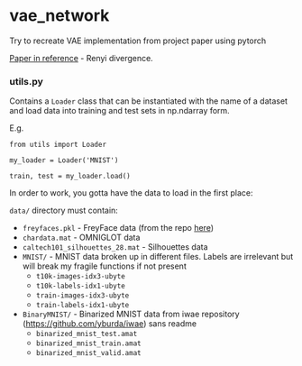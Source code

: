 # vae_network
Try to recreate VAE implementation from project paper using pytorch

[Paper in reference](https://arxiv.org/pdf/1602.02311.pdf) - Renyi divergence.

### utils.py

Contains a `Loader` class that can be instantiated with the name of a dataset and load data into training and test sets in np.ndarray form.

E.g. 
```
from utils import Loader

my_loader = Loader('MNIST')

train, test = my_loader.load()
```
In order to work, you gotta have the data to load in the first place:

`data/` directory must contain:
  - `freyfaces.pkl`  - FreyFace data (from the repo [here](https://github.com/y0ast/Variational-Autoencoder/blob/master/freyfaces.pkl))
  - `chardata.mat` - OMNIGLOT data
  - `caltech101_silhouettes_28.mat` - Silhouettes data
  - `MNIST/` - MNIST data broken up in different files. Labels are irrelevant but will break my fragile functions if not present
    - `t10k-images-idx3-ubyte`
    - `t10k-labels-idx1-ubyte`
    - `train-images-idx3-ubyte`
    - `train-labels-idx1-ubyte`
   - `BinaryMNIST/` - Binarized MNIST data from iwae repository (https://github.com/yburda/iwae) sans readme
      - `binarized_mnist_test.amat`
      - `binarized_mnist_train.amat`
      - `binarized_mnist_valid.amat`
    
